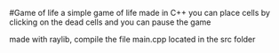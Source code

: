 #Game of life
a simple game of life made in C++
you can place cells by clicking on the dead cells and you can pause the game

made with raylib, compile the file main.cpp located in the src folder
